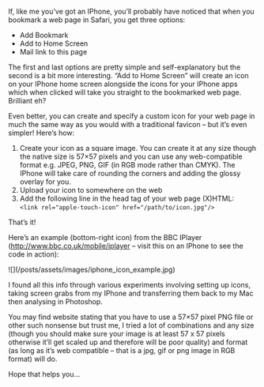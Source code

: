 <p>If, like me you&#8217;ve got an IPhone, you&#8217;ll probably have noticed that when you bookmark a web page in Safari, you get three options:</p>
<ul>
<li>Add Bookmark</li>
<li>Add to Home Screen</li>
<li>Mail link to this page</li>
</ul>
<p>The first and last options are pretty simple and self-explanatory but the second is a bit more interesting. &#8220;Add to Home Screen&#8221; will create an icon on your IPhone home screen alongside the icons for your IPhone apps which when clicked will take you straight to the bookmarked web page. Brilliant eh?</p>
<p>Even better, you can create and specify a custom icon for your web page in much the same way as you would with a traditional favicon &#8211; but it&#8217;s even simpler! Here&#8217;s how:</p>
<ol>
<li>Create your icon as a square image. You can create it at any size though the native size is 57&#215;57 pixels and you can use any web-compatible format e.g. JPEG, PNG, GIF (in RGB mode rather than CMYK). The IPhone will take care of rounding the corners and adding the glossy overlay for you.</li>
<li>Upload your icon to somewhere on the web</li>
<li>Add the following line in the head tag of your web page (X)HTML:<br/>
<code>&lt;link rel="apple-touch-icon" href="/path/to/icon.jpg"/&gt;</code></li>
</ol>
<p>That&#8217;s it!</p>
<p>Here&#8217;s an example (bottom-right icon) from the BBC IPlayer (<a href="http://www.bbc.co.uk/mobile/iplayer" target="_blank">http://www.bbc.co.uk/mobile/iplayer</a> &#8211; visit this on an IPhone to see the code in action):</p>
<p>
![](/posts/assets/images/iphone_icon_example.jpg)
</p>
<p>I found all this info through various experiments involving setting up icons, taking screen grabs from my IPhone and transferring them back to my Mac then analysing in Photoshop.</p>
<p>You may find website stating that you have to use a 57&#215;57 pixel PNG file or other such nonsense but trust me, I tried a lot of combinations and any size (though you should make sure your image is at least 57 x 57 pixels otherwise it&#8217;ll get scaled up and therefore will be poor quality) and format (as long as it&#8217;s web compatible &#8211; that is a jpg, gif or png image in RGB format) will do.</p>
<p>Hope that helps you&#8230;</p>